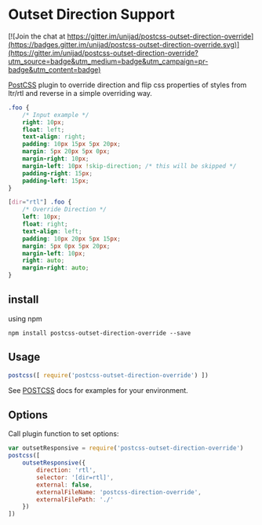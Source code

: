 # Outset Direction Support

[![Join the chat at https://gitter.im/unijad/postcss-outset-direction-override](https://badges.gitter.im/unijad/postcss-outset-direction-override.svg)](https://gitter.im/unijad/postcss-outset-direction-override?utm_source=badge&utm_medium=badge&utm_campaign=pr-badge&utm_content=badge)

[PostCSS] plugin to override direction and flip css properties of styles from ltr/rtl and reverse in a simple overriding way.

[PostCSS]: https://github.com/postcss/postcss
```css
.foo {
    /* Input example */
    right: 10px;
    float: left;
    text-align: right;
    padding: 10px 15px 5px 20px;
    margin: 5px 20px 5px 0px;
    margin-right: 10px;
    margin-left: 10px !skip-direction; /* this will be skipped */
    padding-right: 15px;
    padding-left: 15px;
}
```

```css
[dir="rtl"] .foo {
    /* Override Direction */
    left: 10px;
    float: right;
    text-align: left;
    padding: 10px 20px 5px 15px;
    margin: 5px 0px 5px 20px;
    margin-left: 10px;
    right: auto;
    margin-right: auto;
}
```
## install

using npm

``` terminal
npm install postcss-outset-direction-override --save
```

## Usage

```js
postcss([ require('postcss-outset-direction-override') ])
```

See [POSTCSS] docs for examples for your environment.

## Options

Call plugin function to set options:

``` javascript
var outsetResponsive = require('postcss-outset-direction-override')
postcss([ 
    outsetResponsive({
        direction: 'rtl',
        selector: '[dir=rtl]',
        external: false,
        externalFileName: 'postcss-direction-override',
        externalFilePath: './'
    })
])
```